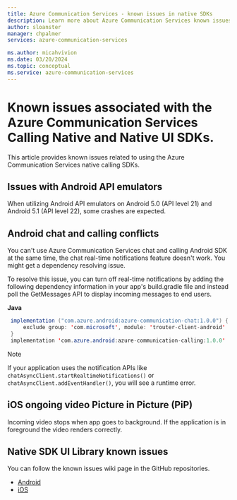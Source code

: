 ```yaml
---
title: Azure Communication Services - known issues in native SDKs
description: Learn more about Azure Communication Services known issues on Calling SDK.
author: sloanster
manager: chpalmer
services: azure-communication-services

ms.author: micahvivion
ms.date: 03/20/2024
ms.topic: conceptual
ms.service: azure-communication-services
---
```


# Known issues associated with the Azure Communication Services Calling Native and Native UI SDKs.
This article provides known issues related to using the Azure Communication Services native calling SDKs.

## Issues with Android API emulators

When utilizing Android API emulators on Android 5.0 (API level 21) and Android 5.1 (API level 22), some crashes are expected.  

## Android chat and calling conflicts

You can't use Azure Communication Services chat and calling Android SDK at the same time, the chat real-time notifications feature doesn't work. You might get a dependency resolving issue.

To resolve this issue, you can turn off real-time notifications by adding the following dependency information in your app's build.gradle file and instead poll the GetMessages API to display incoming messages to end users.

**Java**
```java
 implementation ("com.azure.android:azure-communication-chat:1.0.0") {
     exclude group: 'com.microsoft', module: 'trouter-client-android'
 }
 implementation 'com.azure.android:azure-communication-calling:1.0.0'
 ```
 
> [!NOTE]
> If your application uses the notification APIs like `chatAsyncClient.startRealtimeNotifications()` or `chatAsyncClient.addEventHandler()`, you will see a runtime error.

## iOS ongoing video Picture in Picture (PiP)

Incoming video stops when app goes to background. If the application is in foreground the video renders correctly.

## Native SDK UI Library known issues

You can follow the known issues wiki page in the GitHub repositories.

- [Android](https://github.com/Azure/communication-ui-library-android/wiki/Known-Issues-Calling)
- [iOS](https://github.com/Azure/communication-ui-library-ios/wiki/Known-Issues-Calling)
